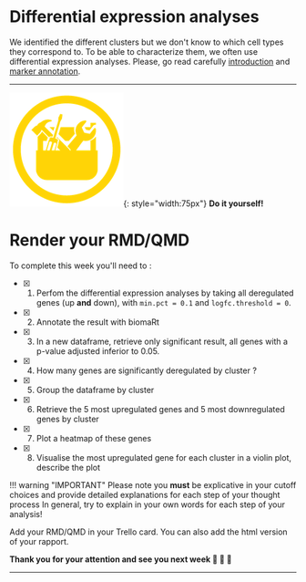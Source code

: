 # Differential expression analyses

We identified the different clusters but we don't know to which cell types they correspond
to. To be able to characterize them, we often use differential expression analyses. Please,
go read carefully [introduction](./intro_markers.md) and [marker annotation](./marker_annot.md).

---

![](../R-IOC/images/toolbox-do-it-yourself.png){: style="width:75px"} **Do it yourself!**

# Render your RMD/QMD

To complete this week you'll need to :

- [x] 1. Perfom the differential expression analyses by taking all deregulated genes (up **and**
         down), with `min.pct = 0.1` and `logfc.threshold = 0`.
- [x] 2. Annotate the result with biomaRt
- [x] 3. In a new dataframe, retrieve only significant result, all genes with a p-value adjusted
         inferior to 0.05.
- [x] 4. How many genes are significantly deregulated by cluster ? 
- [x] 5. Group the dataframe by cluster
- [x] 6. Retrieve the 5 most upregulated genes and 5 most downregulated genes by cluster
- [x] 7. Plot a heatmap of these genes
- [x] 8. Visualise the most upregulated gene for each cluster in a violin plot, describe the plot

!!! warning "IMPORTANT"
    Please note you **must** be explicative in your cutoff choices and
    provide detailed explanations for each step of your thought process 
    In general, try to explain in your own words for each step of your analysis!

Add your RMD/QMD in your Trello card. You can also add the html version of your rapport.


**Thank you for your attention and see you next week :clap: :clap: :clap:**

----
